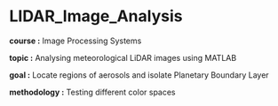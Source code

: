 # LIDAR_Image_Analysis

**course :** Image Processing Systems

**topic :** Analysing meteorological LiDAR images using MATLAB

**goal :** Locate regions of aerosols and isolate Planetary Boundary Layer

**methodology :** Testing different color spaces
